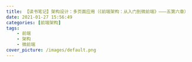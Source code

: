 ```yaml
---
title: 【读书笔记】架构设计：多页面应用（《前端架构：从入门到微前端》———五第六章）
date: 2021-01-27 15:56:49
categories: [前端架构]
tags:
	- 前端
    - 架构
	- 微前端
cover_picture: /images/default.png
---
```

